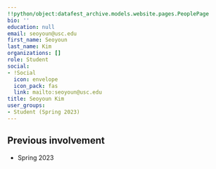 ```yaml
---
!!python/object:datafest_archive.models.website.pages.PeoplePage
bio: ''
education: null
email: seoyoun@usc.edu
first_name: Seoyoun
last_name: Kim
organizations: []
role: Student
social:
- !Social
  icon: envelope
  icon_pack: fas
  link: mailto:seoyoun@usc.edu
title: Seoyoun Kim
user_groups:
- Student (Spring 2023)
---
```



## Previous involvement

* Spring 2023

